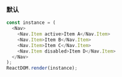 ### 默认

<!--start-code-->
```js
const instance = (
  <Nav>
    <Nav.Item active>Item A</Nav.Item>
    <Nav.Item>Item B</Nav.Item>
    <Nav.Item>Item C</Nav.Item>
    <Nav.Item disabled>Item D</Nav.Item>
  </Nav>
);
ReactDOM.render(instance);
```
<!--end-code-->

